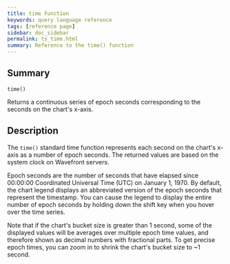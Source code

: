 ```yaml
---
title: time Function
keywords: query language reference
tags: [reference page]
sidebar: doc_sidebar
permalink: ts_time.html
summary: Reference to the time() function
---
```

## Summary
```
time()
```
Returns a continuous series of epoch seconds corresponding to the seconds on the chart's x-axis.


## Description

The `time()` standard time function represents each second on the chart's x-axis as a number of epoch seconds. The returned values are based on the system clock on Wavefront servers.

Epoch seconds are the number of seconds that have elapsed since 00:00:00 Coordinated Universal Time (UTC) on January 1, 1970.
By default, the chart legend displays an abbreviated version of the epoch seconds that represent the timestamp. You can cause the legend to display the entire number of epoch seconds by holding down the shift key when you hover over the time series.

Note that if the chart's bucket size is greater than 1 second, some of the displayed values will be averages over multiple epoch time values, and therefore shown as decimal numbers with fractional parts. To get precise epoch times, you can zoom in to shrink the chart's bucket size to ~1 second.

<!---## Examples

This chart shows the timestamp values associated with the reported CPU usage maximums. Notice that the legend displays a timestamp as an abbreviated numeric value (`1.529G`).
![timestamp](images/ts_timestamp_no_shift.png)

This chart also shows the timestamp values associated with the reported CPU usage maximums, but this time we held the shift key while hovering the pointer over the value, so the legend displays the timestamp as an an actual number of epoch seconds (`1529366640`).
![timestamp change](images/ts_timestamp_shift.png)
--->
